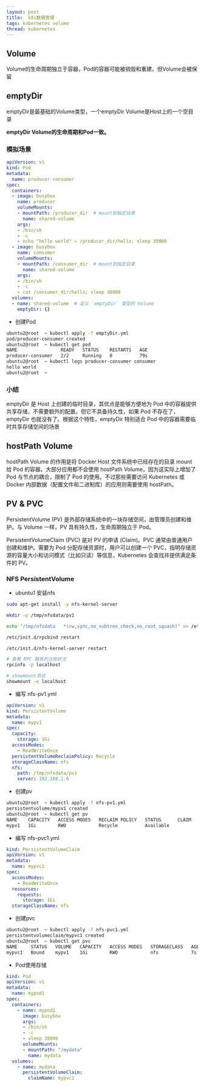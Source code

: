 ```yaml
---
layout: post
title:  k8s数据管理
tags: kubernetes volume
thread: kubernetes
---
```


## Volume

Volume的生命周期独立于容器，Pod的容器可能被销毁和重建，但Volume会被保留

## emptyDir

emptyDir是最基础的Volume类型，一个emptyDir Volume是Host上的一个空目录

**emptyDir Volume的生命周期和Pod一致。**

### 模拟场景

```yaml
apiVersion: v1
kind: Pod
metadata:
  name: producer-consumer
spec:
  containers:
  - image: busybox
    name: producer
    volumeMounts:
    - mountPath: /producer_dir  # mount到指定目录
      name: shared-volume
    args:
    - /bin/sh
    - -c
    - echo "hello world" > /producer_dir/hello; sleep 30000
  - image: busybox
    name: consumer
    volumeMounts:
    - mountPath: /consumer_dir  # mount到指定目录
      name: shared-volume
    args:
    - /bin/sh
    - -c
    - cat /consumer_dir/hello; sleep 30000
  volumes:
  - name: shared-volume  # 定义 `emptyDir` 类型的 Volume
    emptyDir: {}

```

* 创建Pod

```bash
ubuntu2@root  ~ kubectl apply -f emptyDir.yml
pod/producer-consumer created
ubuntu2@root  ~ kubectl get pod
NAME                READY   STATUS    RESTARTS   AGE
producer-consumer   2/2     Running   0          79s
ubuntu2@root  ~ kubectl logs producer-consumer consumer
hello world
ubuntu2@root  ~
```

### 小结

emptyDir 是 Host 上创建的临时目录，其优点是能够方便地为 Pod 中的容器提供共享存储，不需要额外的配置。但它不具备持久性，如果 Pod 不存在了，emptyDir 也就没有了。根据这个特性，emptyDir 特别适合 Pod 中的容器需要临时共享存储空间的场景

## hostPath Volume

hostPath Volume 的作用是将 Docker Host 文件系统中已经存在的目录 mount 给 Pod 的容器。大部分应用都不会使用 hostPath Volume，因为这实际上增加了 Pod 与节点的耦合，限制了 Pod 的使用。不过那些需要访问 Kubernetes 或 Docker 内部数据（配置文件和二进制库）的应用则需要使用 hostPath。

## PV & PVC

PersistentVolume (PV) 是外部存储系统中的一块存储空间，由管理员创建和维护。与 Volume 一样，PV 具有持久性，生命周期独立于 Pod。

PersistentVolumeClaim (PVC) 是对 PV 的申请 (Claim)。PVC 通常由普通用户创建和维护。需要为 Pod 分配存储资源时，用户可以创建一个 PVC，指明存储资源的容量大小和访问模式（比如只读）等信息，Kubernetes 会查找并提供满足条件的 PV。

### NFS PersistentVolume

* ubuntu1 安装nfs

```bash
sudo apt-get install -y nfs-kernel-server

mkdir -p /tmp/nfsdata/pv1

echo "/tmp/nfsdata   *(rw,sync,no_subtree_check,no_root_squash)" >> /etc/exports

/etc/init.d/rpcbind restart

/etc/init.d/nfs-kernel-server restart

# 查看 RPC 服务的注册状况
rpcinfo -p localhost

# showmount测试
showmount -e localhost
```

* 编写 nfs-pv1.yml

```yaml
apiVersion: v1
kind: PersistentVolume
metadata:
  name: mypv1
spec:
  capacity:
    storage: 1Gi
  accessModes:
    - ReadWriteOnce
  persistentVolumeReclaimPolicy: Recycle
  storageClassName: nfs
  nfs:
    path: /tmp/nfsdata/pv1
    server: 192.168.1.6

```

* 创建pv

```bash
ubuntu2@root  ~ kubectl apply -f nfs-pv1.yml
persistentvolume/mypv1 created
ubuntu2@root  ~ kubectl get pv
NAME    CAPACITY   ACCESS MODES   RECLAIM POLICY   STATUS      CLAIM   STORAGECLASS   REASON   AGE
mypv1   1Gi        RWO            Recycle          Available           nfs                     56s
```

* 编写 nfs-pvc1.yml

```yaml
kind: PersistentVolumeClaim
apiVersion: v1
metadata:
  name: mypvc1
spec:
  accessModes:
    - ReadWriteOnce
  resources:
    requests:
      storage: 1Gi
  storageClassName: nfs

```

* 创建pvc

```bash
ubuntu2@root  ~ kubectl apply -f nfs-pvc1.yml
persistentvolumeclaim/mypvc1 created
ubuntu2@root  ~ kubectl get pvc
NAME     STATUS   VOLUME   CAPACITY   ACCESS MODES   STORAGECLASS   AGE
mypvc1   Bound    mypv1    1Gi        RWO            nfs            7s
```

* Pod使用存储

```yaml
kind: Pod
apiVersion: v1
metadata:
  name: mypod1
spec:
  containers:
    - name: mypod1
      image: busybox
      args:
      - /bin/sh
      - -c
      - sleep 30000
      volumeMounts:
      - mountPath: "/mydata"
        name: mydata
  volumes:
    - name: mydata
      persistentVolumeClaim:
        claimName: mypvc1
```
